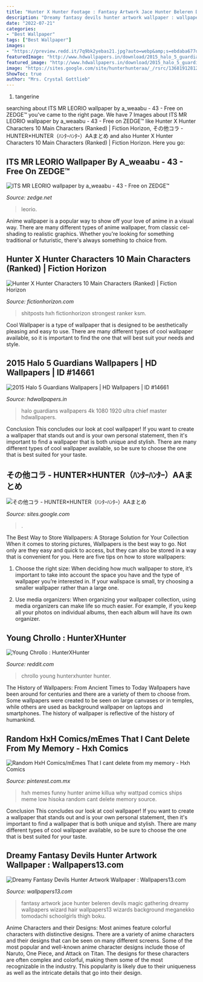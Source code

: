 ```yaml
---
title: "Hunter X Hunter Footage : Fantasy Artwork Jace Hunter Beleren Devils Magic Gathering Dreamy Wallpapers Wizard Hair Wallpapers13 Wizards Background Meganekko Tomodachi Schoolgirls Thigh Boku"
description: "Dreamy fantasy devils hunter artwork wallpaper : wallpapers13.com"
date: "2022-07-21"
categories:
- "Best Wallpaper"
tags: ["Best Wallpaper"]
images:
- "https://preview.redd.it/7q9bk2yebas21.jpg?auto=webp&amp;s=ebdaba677dac683c662386896735f5ba9c1da776"
featuredImage: "http://www.hdwallpapers.in/download/2015_halo_5_guardians-1920x1080.jpg"
featured_image: "http://www.hdwallpapers.in/download/2015_halo_5_guardians-1920x1080.jpg"
image: "https://sites.google.com/site/hunterhunteraa/_/rsrc/1368191281265/kora/togashisensei.jpg"
ShowToc: true
author: "Mrs. Crystal Gottlieb"
---
```



1. tangerine 

	

		
searching about ITS MR LEORIO wallpaper by a_weaabu - 43 - Free on ZEDGE™ you've came to the right page. We have 7 Images about ITS MR LEORIO wallpaper by a_weaabu - 43 - Free on ZEDGE™ like Hunter X Hunter Characters 10 Main Characters (Ranked) | Fiction Horizon, その他コラ - HUNTER×HUNTER（ﾊﾝﾀｰﾊﾝﾀｰ）AAまとめ and also Hunter X Hunter Characters 10 Main Characters (Ranked) | Fiction Horizon. Here you go:
		
    
## ITS MR LEORIO Wallpaper By A_weaabu - 43 - Free On ZEDGE™

<img loading=lazy src="https://fsb.zobj.net/crop.php?r=DawOMP8mgoPNZuumRD-TXbl75xhdCzuzvTp6HCPsyU3l-T6P5xqwtM2uAcmd_yEkqeIFmhNtIrWGHc_p3Iut_rsZssciNPjwJVpMcXOnE0HEnEhttU89GjCn2KFIRF5IdB1lsbAhH8YA6Klz0PrNkrUMZksGoI2bJWZ10dpDzNZwY3SnW8mvKhb4gaKqxEVP3KbDt4Dn_KXbMpw5" onerror="this.onerror=null;this.src='https://tse4.mm.bing.net/th?id=OIP.6PfX1e5orzRq79LYThodJgHaPD&amp;pid=15.1';" alt="ITS MR LEORIO wallpaper by a_weaabu - 43 - Free on ZEDGE™">

_Source: zedge.net_

>leorio. 

	

Anime wallpaper is a popular way to show off your love of anime in a visual way. There are many different types of anime wallpaper, from classic cel-shading to realistic graphics. Whether you're looking for something traditional or futuristic, there's always something to choice from.

    
## Hunter X Hunter Characters 10 Main Characters (Ranked) | Fiction Horizon

<img loading=lazy src="https://fictionhorizon.com/wp-content/uploads/2021/04/Hunter-x-Hunter-characters-10-Main-Characters-Ranked-05-768x432.jpg" onerror="this.onerror=null;this.src='https://tse2.mm.bing.net/th?id=OIP.UA9ITJ0GvVs4OHczzmFi3AHaEK&amp;pid=15.1';" alt="Hunter X Hunter Characters 10 Main Characters (Ranked) | Fiction Horizon">

_Source: fictionhorizon.com_

>shitposts hxh fictionhorizon strongest ranker ksm. 

	

Cool Wallpaper is a type of wallpaper that is designed to be aesthetically pleasing and easy to use. There are many different types of cool wallpaper available, so it is important to find the one that will best suit your needs and style.

    
## 2015 Halo 5 Guardians Wallpapers | HD Wallpapers | ID #14661

<img loading=lazy src="http://www.hdwallpapers.in/download/2015_halo_5_guardians-1920x1080.jpg" onerror="this.onerror=null;this.src='https://tse2.mm.bing.net/th?id=OIP.wXIkX5ID_ob3VYBjw3Gm1AHaEK&amp;pid=15.1';" alt="2015 Halo 5 Guardians Wallpapers | HD Wallpapers | ID #14661">

_Source: hdwallpapers.in_

>halo guardians wallpapers 4k 1080 1920 ultra chief master hdwallpapers. 

	

Conclusion
This concludes our look at cool wallpaper! If you want to create a wallpaper that stands out and is your own personal statement, then it's important to find a wallpaper that is both unique and stylish. There are many different types of cool wallpaper available, so be sure to choose the one that is best suited for your taste.

    
## その他コラ - HUNTER×HUNTER（ﾊﾝﾀｰﾊﾝﾀｰ）AAまとめ

<img loading=lazy src="https://sites.google.com/site/hunterhunteraa/_/rsrc/1368191281265/kora/togashisensei.jpg" onerror="this.onerror=null;this.src='https://tse1.mm.bing.net/th?id=OIP.nbH4In8bjzJPqpXTfV7y0gHaPg&amp;pid=15.1';" alt="その他コラ - HUNTER×HUNTER（ﾊﾝﾀｰﾊﾝﾀｰ）AAまとめ">

_Source: sites.google.com_

>. 

	

The Best Way to Store Wallpapers: A Storage Solution for Your Collection
When it comes to storing pictures, Wallpapers is the best way to go. Not only are they easy and quick to access, but they can also be stored in a way that is convenient for you. Here are five tips on how to store wallpapers:
1) Choose the right size: When deciding how much wallpaper to store, it’s important to take into account the space you have and the type of wallpaper you’re interested in. If your wallspace is small, try choosing a smaller wallpaper rather than a large one.

2) Use media organizers: When organizing your wallpaper collection, using media organizers can make life so much easier. For example, if you keep all your photos on individual albums, then each album will have its own organizer.

    
## Young Chrollo : HunterXHunter

<img loading=lazy src="https://preview.redd.it/7q9bk2yebas21.jpg?auto=webp&amp;s=ebdaba677dac683c662386896735f5ba9c1da776" onerror="this.onerror=null;this.src='https://tse2.mm.bing.net/th?id=OIP.pv_WMThCeuAJFzXAANNxwQHaKX&amp;pid=15.1';" alt="Young Chrollo : HunterXHunter">

_Source: reddit.com_

>chrollo young hunterxhunter hunter. 

	

The History of Wallpapers: From Ancient Times to Today
Wallpapers have been around for centuries and there are a variety of them to choose from. Some wallpapers were created to be seen on large canvases or in temples, while others are used as background wallpaper on laptops and smartphones. The history of wallpaper is reflective of the history of humankind.

    
## Random HxH Comics/mEmes That I Cant Delete From My Memory - Hxh Comics

<img loading=lazy src="https://i.pinimg.com/736x/b5/b1/92/b5b1920ce9cb6e89611e18b14ef924c0.jpg" onerror="this.onerror=null;this.src='https://tse3.mm.bing.net/th?id=OIP.tsyBKnr01kK0Ve2k9-tZKQAAAA&amp;pid=15.1';" alt="Random HxH Comics/mEmes That I cant delete from my memory - Hxh Comics">

_Source: pinterest.com.mx_

>hxh memes funny hunter anime killua why wattpad comics ships meme low hisoka random cant delete memory source. 

	

Conclusion
This concludes our look at cool wallpaper! If you want to create a wallpaper that stands out and is your own personal statement, then it's important to find a wallpaper that is both unique and stylish. There are many different types of cool wallpaper available, so be sure to choose the one that is best suited for your taste.

    
## Dreamy Fantasy Devils Hunter Artwork Wallpaper : Wallpapers13.com

<img loading=lazy src="http://www.wallpapers13.com/wp-content/uploads/2015/11/Dreamy-Fantasy-Devils-Hunter-Artwork-Wallpaper.jpg" onerror="this.onerror=null;this.src='https://tse4.mm.bing.net/th?id=OIP.7pFDeKUpzlaWB-QNO_BOGQHaFj&amp;pid=15.1';" alt="Dreamy Fantasy Devils Hunter Artwork Wallpaper : Wallpapers13.com">

_Source: wallpapers13.com_

>fantasy artwork jace hunter beleren devils magic gathering dreamy wallpapers wizard hair wallpapers13 wizards background meganekko tomodachi schoolgirls thigh boku. 

	

Anime Characters and their Designs: Most animes feature colorful characters with distinctive designs.
There are a variety of anime characters and their designs that can be seen on many different screens. Some of the most popular and well-known anime character designs include those of Naruto, One Piece, and Attack on Titan. The designs for these characters are often complex and colorful, making them some of the most recognizable in the industry. This popularity is likely due to their uniqueness as well as the intricate details that go into their design.

